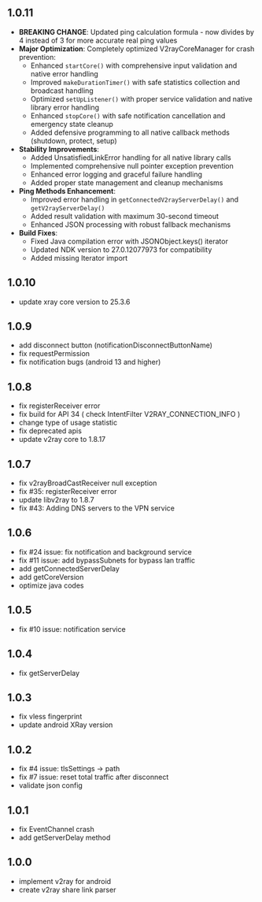 ## 1.0.11

* **BREAKING CHANGE**: Updated ping calculation formula - now divides by 4 instead of 3 for more accurate real ping values
* **Major Optimization**: Completely optimized V2rayCoreManager for crash prevention:
  - Enhanced `startCore()` with comprehensive input validation and native error handling
  - Improved `makeDurationTimer()` with safe statistics collection and broadcast handling
  - Optimized `setUpListener()` with proper service validation and native library error handling
  - Enhanced `stopCore()` with safe notification cancellation and emergency state cleanup
  - Added defensive programming to all native callback methods (shutdown, protect, setup)
* **Stability Improvements**: 
  - Added UnsatisfiedLinkError handling for all native library calls
  - Implemented comprehensive null pointer exception prevention
  - Enhanced error logging and graceful failure handling
  - Added proper state management and cleanup mechanisms
* **Ping Methods Enhancement**: 
  - Improved error handling in `getConnectedV2rayServerDelay()` and `getV2rayServerDelay()`
  - Added result validation with maximum 30-second timeout
  - Enhanced JSON processing with robust fallback mechanisms
* **Build Fixes**:
  - Fixed Java compilation error with JSONObject.keys() iterator
  - Updated NDK version to 27.0.12077973 for compatibility
  - Added missing Iterator import

## 1.0.10

* update xray core version to 25.3.6

## 1.0.9

* add disconnect button (notificationDisconnectButtonName)
* fix requestPermission
* fix notification bugs  (android 13 and higher)

## 1.0.8

* fix registerReceiver error
* fix build for API 34 ( check IntentFilter V2RAY_CONNECTION_INFO )
* change type of usage statistic
* fix deprecated apis
* update v2ray core to 1.8.17

## 1.0.7

* fix v2rayBroadCastReceiver null exception
* fix #35: registerReceiver error
* update libv2ray to 1.8.7
* fix #43: Adding DNS servers to the VPN service

## 1.0.6

* fix #24 issue: fix notification and background service
* fix #11 issue: add bypassSubnets for bypass lan traffic
* add getConnectedServerDelay
* add getCoreVersion
* optimize java codes

## 1.0.5

* fix #10 issue: notification service

## 1.0.4

* fix getServerDelay

## 1.0.3

* fix vless fingerprint 
* update android XRay version

## 1.0.2

* fix #4 issue: tlsSettings -> path
* fix #7 issue: reset total traffic after disconnect 
* validate json config

## 1.0.1

* fix EventChannel crash
* add getServerDelay method

## 1.0.0

* implement v2ray for android
* create v2ray share link parser
